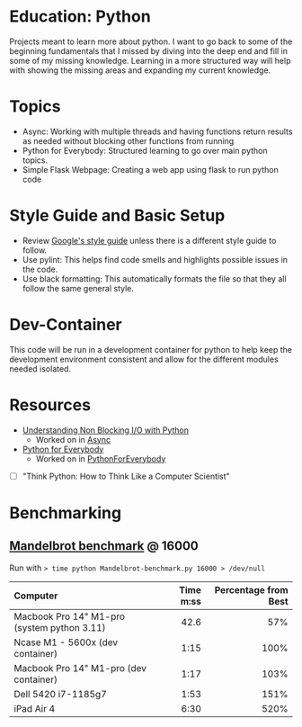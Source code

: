 # Education: Python

Projects meant to learn more about python. I want to go back to some of the 
beginning fundamentals that I missed by diving into the deep end and fill in 
some of my missing knowledge.  Learning in a more structured way will help with 
showing the missing areas and expanding my current knowledge.  

# Topics

 - Async: Working with multiple threads and having functions return results as
   needed without blocking other functions from running
 - Python for Everybody: Structured learning to go over main python topics.  
 - Simple Flask Webpage: Creating a web app using flask to run python code

 # Style Guide and Basic Setup

  - Review 
    [Google's style guide](https://google.github.io/styleguide/pyguide.html) 
    unless there is a different style guide to follow.  
  - Use pylint: This helps find code smells and highlights possible issues in 
    the code.  
  - Use black formatting: This automatically formats the file so that they all
    follow the same general style. 

# Dev-Container

This code will be run in a development container for python to help keep the 
development environment consistent and allow for the different modules needed 
isolated. 

# Resources

 - [Understanding Non Blocking I/O with Python](https://medium.com/vaidikkapoor/understanding-non-blocking-i-o-with-python-part-1-ec31a2e2db9b)
    - Worked on in [Async](./Async/README.md)
 - [Python for Everybody](https://www.py4e.com/book)
    - Worked on in [PythonForEverybody](./PythonForEverybody/README.md)
 - [ ] "Think Python: How to Think Like a Computer Scientist"

# Benchmarking

## [Mandelbrot benchmark](./Mandelbrot-benchmark.py) @ 16000

Run with `> time python Mandelbrot-benchmark.py 16000 > /dev/null`

| Computer | Time m:ss | Percentage from Best | 
| :-- | --: | --: | 
| Macbook Pro 14" M1-pro (system python 3.11) | 42.6 | 57% | 
| Ncase M1 - 5600x (dev container) | 1:15 | 100% | 
| Macbook Pro 14" M1-pro (dev container) | 1:17 | 103% | 
| Dell 5420 i7-1185g7 | 1:53 | 151% | 
| iPad Air 4 | 6:30 | 520% | 
